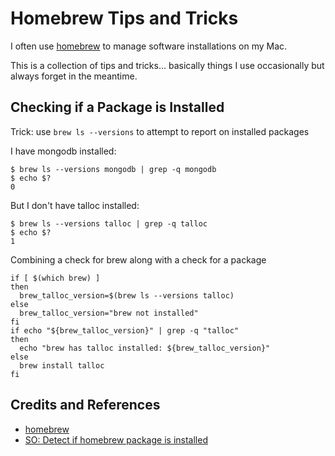 # Homebrew Tips and Tricks

I often use [homebrew](https://github.com/Homebrew/homebrew) to manage software installations on my Mac.

This is a collection of tips and tricks... basically things I use occasionally but always forget in the meantime.


## Checking if a Package is Installed

Trick: use `brew ls --versions` to attempt to report on installed packages

I have mongodb installed:
```
$ brew ls --versions mongodb | grep -q mongodb
$ echo $?
0
```

But I don't have talloc installed:
```
$ brew ls --versions talloc | grep -q talloc
$ echo $?
1
````

Combining a check for brew along with a check for a package

```
if [ $(which brew) ]
then
  brew_talloc_version=$(brew ls --versions talloc)
else
  brew_talloc_version="brew not installed"
fi
if echo "${brew_talloc_version}" | grep -q "talloc"
then
  echo "brew has talloc installed: ${brew_talloc_version}"
else
  brew install talloc
fi
```


## Credits and References
* [homebrew](https://github.com/Homebrew/homebrew)
* [SO: Detect if homebrew package is installed](http://stackoverflow.com/questions/20802320/detect-if-homebrew-package-is-installed)
